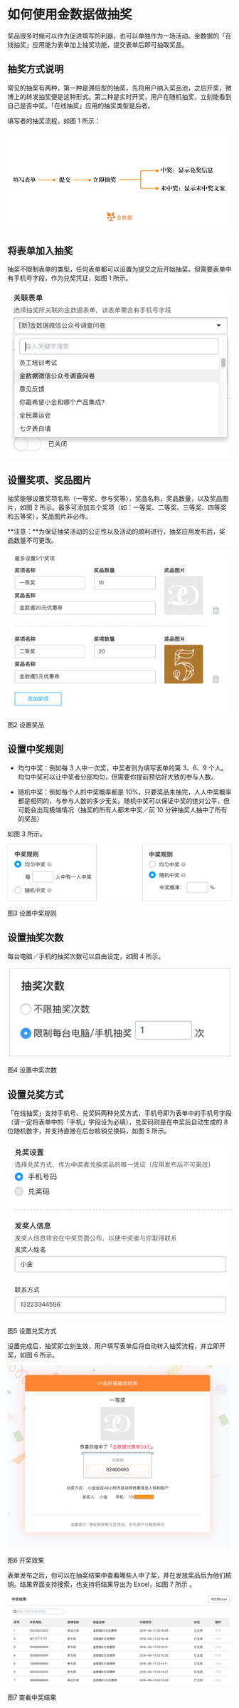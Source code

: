 # 如何使用金数据做抽奖

奖品很多时候可以作为促进填写的利器，也可以单独作为一场活动。金数据的「在线抽奖」应用能为表单加上抽奖功能，提交表单后即可抽取奖品。

## 抽奖方式说明

常见的抽奖有两种，第一种是滞后型的抽奖，先将用户纳入奖品池，之后开奖，微博上的转发抽奖便是这种形式。第二种是实时开奖，用户在随机抽奖，立刻能看到自己是否中奖。「在线抽奖」应用的抽奖类型是后者。

填写者的抽奖流程，如图 1 所示：

![](/assets/抽奖流程2.png)

## 将表单加入抽奖

抽奖不限制表单的类型，任何表单都可以设置为提交之后开始抽奖。但需要表单中有手机号字段，作为兑奖凭证，如图 1 所示。

![](/assets/关联表单.png)

## 设置奖项、奖品图片

抽奖能够设置奖项名称（一等奖、参与奖等），奖品名称，奖品数量，以及奖品图片，如图 2 所示。最多可添加五个奖项（如：一等奖、二等奖、三等奖、四等奖和五等奖），奖品图片非必传。

**注意：**为保证抽奖活动的公正性以及活动的顺利进行，抽奖应用发布后，奖品数量不可更改。

![](/assets/奖品设置3.png)

图2 设置奖品

## 设置中奖规则

* 均匀中奖：例如每 3 人中一次奖，中奖者则为填写表单的第 3、6、9 个人。均匀中奖可以让中奖者分部均匀，但需要你提前预估好大致的参与人数。

* 随机中奖：例如每个人的中奖概率都是 10%，只要奖品未抽完，人人中奖概率都是相同的，与参与人数的多少无关。随机中奖可以保证中奖的绝对公平，但可能会出现极端情况（抽奖的所有人都未中奖／前 10 分钟抽奖人抽中了所有的奖品）


如图 3 所示。

![](/assets/中奖规则.png)

图3 设置中奖规则

## 设置抽奖次数

每台电脑／手机的抽奖次数可以自由设定，如图 4 所示。

![](/assets/抽奖次数.png)

图4 设置中奖次数

## 设置兑奖方式

「在线抽奖」支持手机号、兑奖码两种兑奖方式，手机号即为表单中的手机号字段（请一定将表单中的「手机」字段设为必填），兑奖码则是在中奖后自动生成的 8 位随机数字，并支持直接在后台核销兑换码，如图 5 所示。

![](/assets/兑奖设置.png)

图5 设置兑奖方式

设置完成后，抽奖即立刻生效，用户填写表单后将自动转入抽奖流程，并立即开奖，如图 6 所示。

![](/assets/中奖.png)

图6 开奖效果

表单发布之后，你可以在抽奖结果中查看哪些人中了奖，并在发放奖品后为他们核销。结果界面支持搜索，也支持将结果导出为  Excel，如图 7 所示 。

![](/assets/中奖结果.png)

图7 查看中奖结果

